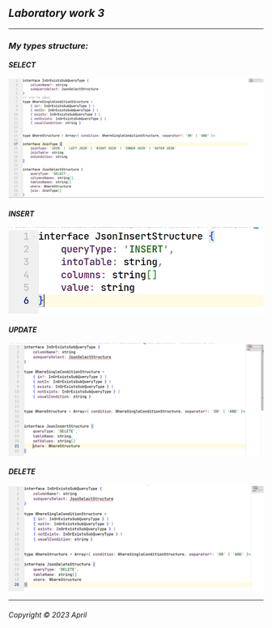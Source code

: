 ## _Laboratory work 3_
___

### _My types structure:_  

#### _SELECT_  
![](./types-descriptions/select-type-structure.PNG)  


#### _INSERT_  
![](./types-descriptions/insert-type-structure.PNG)  

#### _UPDATE_  
![](./types-descriptions/update-type-structure.PNG)  

#### _DELETE_  
![](./types-descriptions/delete-type-structure.PNG)  



___
###### Copyright © 2023 April